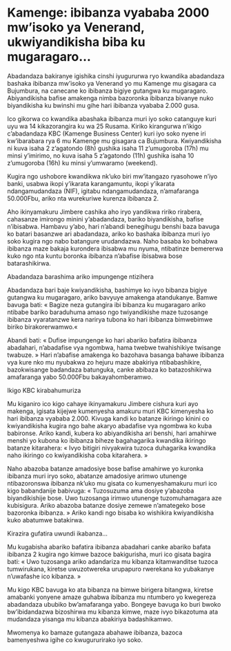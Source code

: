 # Kamenge: ibibanza vyababa 2000 mw’isoko ya Venerand, ukwiyandikisha biba ku mugaragaro…

Abadandaza bakiranye igishika cinshi iyugururwa ryo kwandika abadandaza bashaka ibibanza mw’isoko ya Venerand yo mu Kamenge mu gisagara ca Bujumbura, na canecane ko ibibanza bigiye gutangwa ku mugaragaro. Abiyandikisha bafise amakenga nimba bazoronka ibibanza bivanye nuko biyandikisha ku bwinshi mu gihe hari ibibanza vyababa 2.000 gusa.

Ico gikorwa co kwandika abashaka ibibanza muri iyo soko catanguye kuri uyu wa 14 kikazorangira ku wa 25 Rusama. Kiriko kirangurwa n’ikigo c’abadandaza KBC (Kamenge Business Center) kuri iyo soko nyene iri kw’ibarabara rya 6 mu Kamenge mu gisagara ca Bujumbura. Kwiyandikisha ni kuva isaha 2 z’agatondo (8h) gushika isaha 11 z’umugoroba (17h) mu minsi y’imirimo, no kuva isaha 5 z’agatondo (11h) gushika isaha 10 z’umugoroba (16h) ku minsi y’umwaramo (weekend).

Kugira ngo ushobore kwandikwa nk’uko biri mw’itangazo ryasohowe n’iyo banki, usabwa ikopi y’ikarata karangamuntu, ikopi y’ikarata ndangamudandaza (NIF), igitabu ndangamudandaza, n’amafaranga 50.000Fbu, ariko nta wurekuriwe kurenza ibibanza 2.

Aho ikinyamakuru Jimbere cashika aho iryo yandikwa ririko rirabera, cahasanze imirongo minini y’abadandaza, bariko biyandikisha, bafise n’ibisabwa. Hambavu y’abo, hari n’abandi benegihugu benshi baza bavuga ko batari basanzwe ari abadandaza, ariko ko bashaka ibibanza muri iyo soko kugira ngo nabo batangure urudandazwa. Naho basaba ko bohabwa ibibanza maze bakaja kurondera ibisabwa mu nyuma, ntibatinze bemererwa kuko ngo nta kuntu boronka ibibanza n’abafise ibisabwa bose batarashikirwa.

Abadandaza barashima ariko impungenge ntizihera

Abadandaza bari baje kwiyandikisha, bashimye ko ivyo bibanza bigiye gutangwa ku mugaragaro, ariko bavyuye amakenga atandukanye. Bamwe bavuga bati: « Bagize neza gutangira ibi bibanza ku mugaragaro ariko ntibabe bariko baraduhuma amaso ngo twiyandikishe maze tuzosange ibibanza vyaratanzwe kera narirya tubona ko hari ibibanza bimwebimwe biriko birakorerwamwo.«

Abandi bati: « Dufise impungenge ko hari abariko bafatira ibibanza abadahari, n’abadafise vya ngombwa, hama twebwe twahishikiye twisange twabuze. » Hari n’abafise amakenga ko bazohava basanga bahawe ibibanza vya kure nko mu nyubakwa zo hejuru maze abakiriya ntibabashikire, bazokwisange badandaza batunguka, canke abibaza ko batazoshikirwa amafaranga yabo 50.000Fbu bakayahomberamwo.

Ikigo KBC kirabahumuriza

Mu kiganiro ico kigo cahaye ikinyamakuru Jimbere cishura kuri ayo makenga, igisata kijejwe kumenyesha amakuru muri KBC kimenyesha ko hari ibibanza vyababa 2.000. Kivuga kandi ko batanze ikiringo kinini co kwiyandikisha kugira ngo bahe akaryo abadafise vya ngombwa ko kuba babironse. Ariko kandi, kubera ko abiyandikisha ari benshi, hari amahirwe menshi yo kubona ko ibibanza biheze bagahagarika kwandika ikiringo batanze kitarahera: « Ivyo bitigiri nivyakwira tuzoca duhagarika kwandika naho ikiringo co kwiyandikisha coba kitarahera. »

Naho abazoba batanze amadosiye bose bafise amahirwe yo kuronka ibibanza muri iryo soko, abatanze amadosiye arimwo utunenge ntibazoronswa ibibanza nk’uko mu gisata co kumenyeshamakuru muri ico kigo babandanije babivuga: « Tuzosuzuma ama dosiye y’abazoba biyandikishije bose. Uwo tuzosanga irimwo utunenge tuzomuhamagara aze kubisigura. Ariko abazoba batanze dosiye zemewe n’amategeko bose bazoronka ibibanza. » Ariko kandi ngo bisaba ko wishikira kwiyandikisha kuko abatumwe batakirwa.

Kirazira gufatira uwundi ikabanza…

Mu kugabisha abariko bafatira ibibanza abadahari canke abariko bafata ibibanza 2 kugira ngo kimwe bazoce bakigurisha, muri ico gisata bagira bati: « Uwo tuzosanga ariko adandariza mu kibanza kitamwanditse tuzoca tumwirukana, kiretse uwuzotwereka urupapuro rwerekana ko yubakanye n’uwafashe ico kibanza. »

Mu kigo KBC bavuga ko ata bibanza na bimwe birigera bitangwa, kiretse amabanki yonyene amaze guhabwa ibibanza mu ntumbero yo kwegereza abadandaza ububiko bw’amafaranga yabo. Bongeye bavuga ko buri bwoko bw’ibidandazwa bizoshirwa mu kibanza kimwe, maze ivyo bikazotuma ata mudandaza yisanga mu kibanza abakiriya badashikamwo.

Mwomenya ko bamaze gutangaza abahawe ibibanza, bazoca bamenyeshwa igihe co kwugururirako iyo soko.